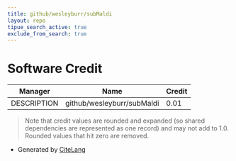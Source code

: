 ```yaml
---
title: github/wesleyburr/subMaldi
layout: repo
tipue_search_active: true
exclude_from_search: true
---
```

# Software Credit

|Manager|Name|Credit|
|-------|----|------|
|DESCRIPTION|github/wesleyburr/subMaldi|0.01|


> Note that credit values are rounded and expanded (so shared dependencies are represented as one record) and may not add to 1.0. Rounded values that hit zero are removed.


- Generated by [CiteLang](https://github.com/vsoch/citelang)
